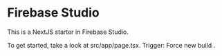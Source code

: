 # Firebase Studio

This is a NextJS starter in Firebase Studio.

To get started, take a look at src/app/page.tsx.
Trigger: Force new build .
